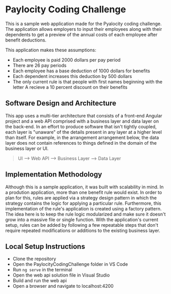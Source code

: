 # Paylocity Coding Challenge
This is a sample web application made for the Pyalocity coding challenge. The application allows employers to input their
employees along with their dependents to get a preview of the annual costs of each employee after benefit deductions. 

This application makes these assumptions: 
- Each employee is paid 2000 dollars per pay period
- There are 26 pay periods
- Each employee has a base deduction of 1000 dollars for benefits
- Each dependent increases this deduction by 500 dollars
- The only current rule is that people with first names beginning with the letter A recieve a 10 percent discount on their benefits

## Software Design and Architecture
This app uses a multi-tier architecture that consists of a front-end Angular project and a web API comprised with a business layer
and data layer on the back-end. In an effort to produce software that isn't tightly coupled, each layer is "unaware" of the details 
present in any layer at a higher level than itself. For example, in the arrangement arrangement below, the data layer does not contain 
references to things defined in the domain of the business layer or UI.
> UI --> Web API --> Business Layer --> Data Layer 

## Implementation Methodology
Although this is a sample application, it was built with scalability in mind. In a prodution application, more than one benefit rule
would exist. In order to plan for this, rules are applied via a strategy design pattern in which the strategy contains the logic for
applying a particular rule. Furthermore, this implementation of the rule's application is created using a factory pattern. The idea here 
is to keep the rule logic modularized and make sure it doesn't grow into a massive file or single function. With the application's current
setup, rules can be added by following a few repeatable steps that don't require repeated modifications or additions to the existing 
business layer.

## Local Setup Instructions
- Clone the repository
- Open the PaylocityCodingChallenge folder in VS Code
- Run `ng serve` in the terminal
- Open the web api solution file in Visual Studio
- Build and run the web api
- Open a browser and navigate to localhost:4200


